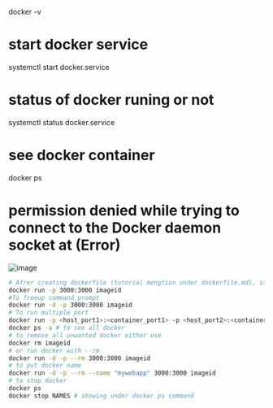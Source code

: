 docker -v

# start docker service
systemctl start docker.service
# status of docker runing or not
systemctl status docker.service
# see docker container
docker ps
# permission denied while trying to connect to the Docker daemon socket at (Error)
![image](https://github.com/user-attachments/assets/647154f1-1203-483d-ba9a-88f41a2f6ad1)


```bash
# Afrer creating dockerfile (tutorial mengtion under dockerfile.md), start docker
docker run -p 3000:3000 imageid
#To freeup command prompt
docker run -d -p 3000:3000 imageid
# To run multiple port
docker run -p <host_port1>:<container_port1> -p <host_port2>:<container_port2>
docker ps -a # to see all docker
# to remove all unwanted docker either use
docker rm imageid
# or run docker with --rm
docker run -d -p --rm 3000:3000 imageid
# to put docker name
docker run -d -p --rm --name "mywebapp" 3000:3000 imageid
# to stop docker
docker ps
docker stop NAMES # showing under docker ps command


```
